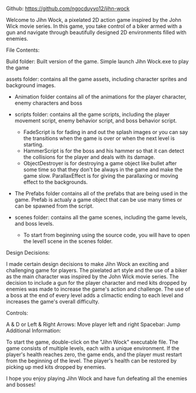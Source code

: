 Github: https://github.com/ngocduyvo12/jihn-wock

Welcome to Jihn Wock, a pixelated 2D action game inspired by the John Wick movie series. In this game, you take control of a biker armed with a gun and navigate through beautifully designed 2D environments filled with enemies.

File Contents:

Build folder: Built version of the game. Simple launch Jihn Wock.exe to play the game 

assets folder: contains all the game assets, including character sprites and background images.
- Animation folder contains all of the animations for the player character, enemy characters and boss
- scripts folder: contains all the game scripts, including the player movement script, enemy behavior script, and boss behavior script.
    - FadeScript is for fading in and out the splash images or you can say the transitions when the game is over or when the next level is starting.
    - HammerScript is for the boss and his hammer so that it can detect the collisions for the player and deals with its damage.
    - ObjectDestroyer is for destroying a game object like bullet after some time so that they don't be always in the game and make the game slow.
    ParallaxEffect is for giving the parallaxing or moving effect to the backgrounds.
- The Prefabs folder contains all of the prefabs that are being used in the game. Prefab is actualy a game object that can be use many times or can be spawned from the script.

- scenes folder: contains all the game scenes, including the game levels, and boss levels.
    - To start from beginning using the source code, you will have to open the level1 scene in the scenes folder.

Design Decisions:

I made certain design decisions to make Jihn Wock an exciting and challenging game for players. The pixelated art style and the use of a biker as the main character was inspired by the John Wick movie series. 
The decision to include a gun for the player character and med kits dropped by enemies was made to increase the game's action and challenge. 
The use of a boss at the end of every level adds a climactic ending to each level and increases the game's overall difficulty.

Controls:

A & D or Left & Right Arrows: Move player left and right
Spacebar: Jump
Additional Information:

To start the game, double-click on the "Jihn Wock" executable file.
The game consists of multiple levels, each with a unique environment.
If the player's health reaches zero, the game ends, and the player must restart from the beginning of the level.
The player's health can be restored by picking up med kits dropped by enemies.

I hope you enjoy playing Jihn Wock and have fun defeating all the enemies and bosses!